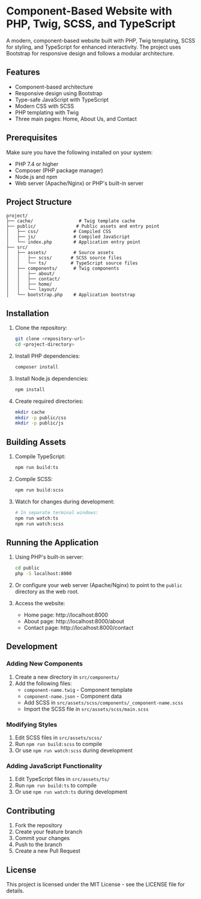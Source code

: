# Component-Based Website with PHP, Twig, SCSS, and TypeScript

A modern, component-based website built with PHP, Twig templating, SCSS for styling, and TypeScript for enhanced interactivity. The project uses Bootstrap for responsive design and follows a modular architecture.

## Features

- Component-based architecture
- Responsive design using Bootstrap
- Type-safe JavaScript with TypeScript
- Modern CSS with SCSS
- PHP templating with Twig
- Three main pages: Home, About Us, and Contact

## Prerequisites

Make sure you have the following installed on your system:

- PHP 7.4 or higher
- Composer (PHP package manager)
- Node.js and npm
- Web server (Apache/Nginx) or PHP's built-in server

## Project Structure

```
project/
├── cache/                 # Twig template cache
├── public/               # Public assets and entry point
│   ├── css/             # Compiled CSS
│   ├── js/              # Compiled JavaScript
│   └── index.php        # Application entry point
├── src/
│   ├── assets/          # Source assets
│   │   ├── scss/       # SCSS source files
│   │   └── ts/         # TypeScript source files
│   ├── components/      # Twig components
│   │   ├── about/
│   │   ├── contact/
│   │   ├── home/
│   │   └── layout/
│   └── bootstrap.php    # Application bootstrap
```

## Installation

1. Clone the repository:
   ```bash
   git clone <repository-url>
   cd <project-directory>
   ```

2. Install PHP dependencies:
   ```bash
   composer install
   ```

3. Install Node.js dependencies:
   ```bash
   npm install
   ```

4. Create required directories:
   ```bash
   mkdir cache
   mkdir -p public/css
   mkdir -p public/js
   ```

## Building Assets

1. Compile TypeScript:
   ```bash
   npm run build:ts
   ```

2. Compile SCSS:
   ```bash
   npm run build:scss
   ```

3. Watch for changes during development:
   ```bash
   # In separate terminal windows:
   npm run watch:ts
   npm run watch:scss
   ```

## Running the Application

1. Using PHP's built-in server:
   ```bash
   cd public
   php -S localhost:8000
   ```

2. Or configure your web server (Apache/Nginx) to point to the `public` directory as the web root.

3. Access the website:
   - Home page: http://localhost:8000
   - About page: http://localhost:8000/about
   - Contact page: http://localhost:8000/contact

## Development

### Adding New Components

1. Create a new directory in `src/components/`
2. Add the following files:
   - `component-name.twig` - Component template
   - `component-name.json` - Component data
   - Add SCSS in `src/assets/scss/components/_component-name.scss`
   - Import the SCSS file in `src/assets/scss/main.scss`

### Modifying Styles

1. Edit SCSS files in `src/assets/scss/`
2. Run `npm run build:scss` to compile
3. Or use `npm run watch:scss` during development

### Adding JavaScript Functionality

1. Edit TypeScript files in `src/assets/ts/`
2. Run `npm run build:ts` to compile
3. Or use `npm run watch:ts` during development

## Contributing

1. Fork the repository
2. Create your feature branch
3. Commit your changes
4. Push to the branch
5. Create a new Pull Request

## License

This project is licensed under the MIT License - see the LICENSE file for details.
